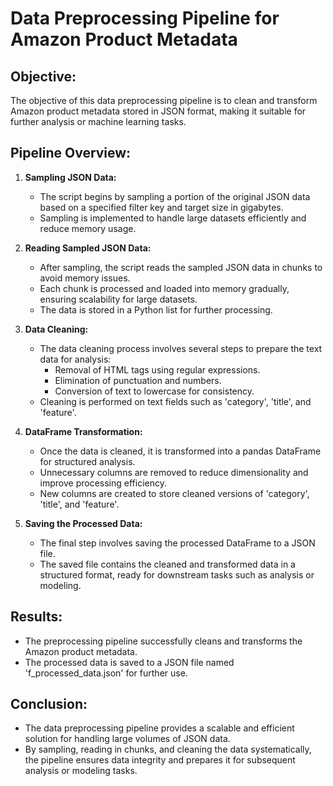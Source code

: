 # Data Preprocessing Pipeline for Amazon Product Metadata

## Objective:
The objective of this data preprocessing pipeline is to clean and transform Amazon product metadata stored in JSON format, making it suitable for further analysis or machine learning tasks.

## Pipeline Overview:
1. **Sampling JSON Data:**
   - The script begins by sampling a portion of the original JSON data based on a specified filter key and target size in gigabytes.
   - Sampling is implemented to handle large datasets efficiently and reduce memory usage.

2. **Reading Sampled JSON Data:**
   - After sampling, the script reads the sampled JSON data in chunks to avoid memory issues.
   - Each chunk is processed and loaded into memory gradually, ensuring scalability for large datasets.
   - The data is stored in a Python list for further processing.

3. **Data Cleaning:**
   - The data cleaning process involves several steps to prepare the text data for analysis:
     - Removal of HTML tags using regular expressions.
     - Elimination of punctuation and numbers.
     - Conversion of text to lowercase for consistency.
   - Cleaning is performed on text fields such as 'category', 'title', and 'feature'.

4. **DataFrame Transformation:**
   - Once the data is cleaned, it is transformed into a pandas DataFrame for structured analysis.
   - Unnecessary columns are removed to reduce dimensionality and improve processing efficiency.
   - New columns are created to store cleaned versions of 'category', 'title', and 'feature'.

5. **Saving the Processed Data:**
   - The final step involves saving the processed DataFrame to a JSON file.
   - The saved file contains the cleaned and transformed data in a structured format, ready for downstream tasks such as analysis or modeling.

## Results:
- The preprocessing pipeline successfully cleans and transforms the Amazon product metadata.
- The processed data is saved to a JSON file named 'f_processed_data.json' for further use.

## Conclusion:
- The data preprocessing pipeline provides a scalable and efficient solution for handling large volumes of JSON data.
- By sampling, reading in chunks, and cleaning the data systematically, the pipeline ensures data integrity and prepares it for subsequent analysis or modeling tasks.

